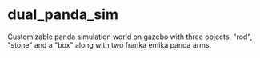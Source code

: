 # dual_panda_sim
Customizable panda simulation world on gazebo with three objects, "rod", "stone" and a "box" along with two franka emika panda arms. 
